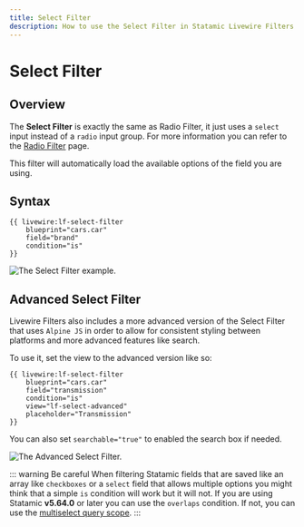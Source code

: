 ```yaml
---
title: Select Filter
description: How to use the Select Filter in Statamic Livewire Filters.
---
```


# Select Filter

## Overview

The **Select Filter** is exactly the same as Radio Filter, it just uses a `select` input instead of a `radio` input group. For more information you can refer to the [Radio Filter](./radio-filter.md) page.

This filter will automatically load the available options of the field you are using.

## Syntax

```antlers
{{ livewire:lf-select-filter
    blueprint="cars.car"
    field="brand"
    condition="is"
}}
``` 

<Image src="/demo/selectfilter.webp" alt="The Select Filter example." />

## Advanced Select Filter

Livewire Filters also includes a more advanced version of the Select Filter that uses `Alpine JS` in order to allow for
consistent styling between platforms and more advanced features like search.

To use it, set the view to the advanced version like so:

```antlers
{{ livewire:lf-select-filter
    blueprint="cars.car"
    field="transmission"
    condition="is"
    view="lf-select-advanced"
    placeholder="Transmission"
}}
``` 

You can also set `searchable="true"` to enabled the search box if needed.

<Image src="/demo/selectfilter-advanced.webp" alt="The Advanced Select Filter." />

<br>

::: warning Be careful
When filtering Statamic fields that are saved like an array like `checkboxes` or a `select` field that allows multiple options you might think that a simple `is` condition will work but it will not. If you are using Statamic **v5.64.0** or later you can use the `overlaps` condition. If not, you can use the [multiselect query scope](../advanced/query-scopes#multiselect-query-scope).
::: 
